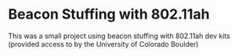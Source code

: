 # Beacon Stuffing with 802.11ah

This was a small project using beacon stuffing with 802.11ah dev kits (provided access to by the University of Colorado Boulder)

